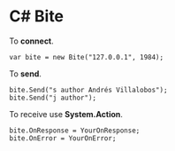 # C# Bite

To **connect**.

    var bite = new Bite("127.0.0.1", 1984);

To **send**.

    bite.Send("s author Andrés Villalobos");
    bite.Send("j author");

To receive use **System.Action<string>**.

    bite.OnResponse = YourOnResponse;
    bite.OnError = YourOnError;
